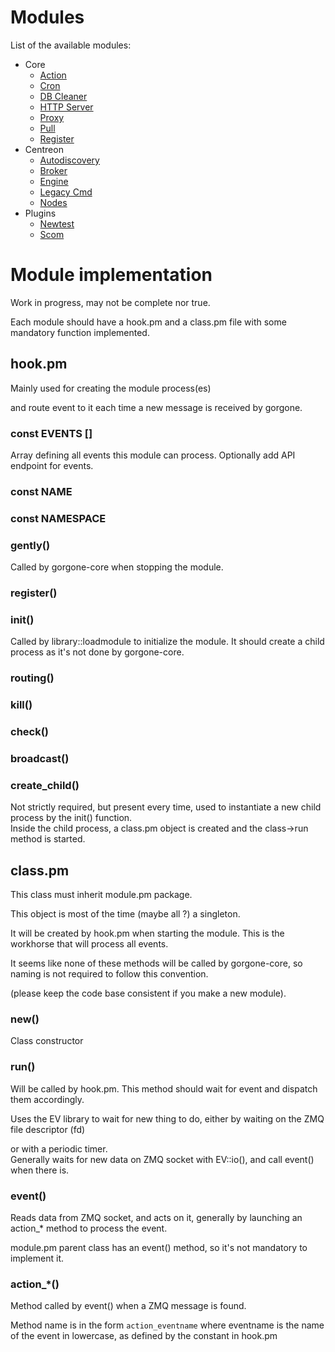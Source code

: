 # Modules

List of the available modules:

* Core
  * [Action](../docs/modules/core/action.md)
  * [Cron](../docs/modules/core/cron.md)
  * [DB Cleaner](../docs/modules/core/dbcleaner.md)
  * [HTTP Server](../docs/modules/core/httpserver.md)
  * [Proxy](../docs/modules/core/proxy.md)
  * [Pull](../docs/modules/core/pull.md)
  * [Register](../docs/modules/core/register.md)
* Centreon
  * [Autodiscovery](../docs/modules/centreon/autodiscovery.md)
  * [Broker](../docs/modules/centreon/statistics.md)
  * [Engine](../docs/modules/centreon/engine.md)
  * [Legacy Cmd](../docs/modules/centreon/legacycmd.md)
  * [Nodes](../docs/modules/centreon/nodes.md)
* Plugins
  * [Newtest](../docs/modules/plugins/newtest.md)
  * [Scom](../docs/modules/plugins/scom.md)

# Module implementation

Work in progress, may not be complete nor true.


Each module should have a hook.pm and a class.pm file with some mandatory function implemented.

## hook.pm

Mainly used for creating the module process(es)

and route event to it each time a new message is received by gorgone.


### const EVENTS []

Array defining all events this module can process. Optionally add API endpoint for events.

### const NAME

### const NAMESPACE


### gently()

Called by gorgone-core when stopping the module.

### register()

### init()

Called by library::loadmodule to initialize the module. It should create a child process as it's not done by gorgone-core.

### routing()

### kill()

### check()

### broadcast()

### create_child()

Not strictly required, but present every time, used to instantiate a new child process by the init() function.\
Inside the child process, a class.pm object is created and the class->run method is started.

## class.pm

This class must inherit module.pm package.

This object is most of the time (maybe all ?) a singleton.

It will be created by hook.pm when starting the module.
This is the workhorse that will process all events.

It seems like none of these methods will be called by gorgone-core, so naming is not required to follow this convention.

(please keep the code base consistent if you make a new module).

### new()

Class constructor

### run()

Will be called by hook.pm. This method should wait for event and dispatch them accordingly.

Uses the EV library to wait for new thing to do, either by waiting on the ZMQ file descriptor (fd)

or with a periodic timer.\
Generally waits for new data on ZMQ socket with EV::io(), and call event() when there is.

### event()

Reads data from ZMQ socket, and acts on it, generally by launching an action_* method to process the event.

module.pm parent class has an event() method, so it's not mandatory to implement it. 

### action_*()

Method called by event() when a ZMQ message is found.


Method name is in the form `action_eventname` where eventname is the name of the event in lowercase, as defined by the constant in hook.pm  
